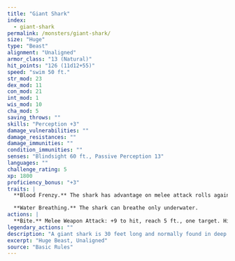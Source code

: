 ```yaml
---
title: "Giant Shark"
index:
  - giant-shark
permalink: /monsters/giant-shark/
size: "Huge"
type: "Beast"
alignment: "Unaligned"
armor_class: "13 (Natural)"
hit_points: "126 (11d12+55)"
speed: "swim 50 ft."
str_mod: 23
dex_mod: 11
con_mod: 21
int_mod: 1
wis_mod: 10
cha_mod: 5
saving_throws: ""
skills: "Perception +3"
damage_vulnerabilities: ""
damage_resistances: ""
damage_immunities: ""
condition_immunities: ""
senses: "Blindsight 60 ft., Passive Perception 13"
languages: ""
challenge_rating: 5
xp: 1800
proficiency_bonus: "+3"
traits: |
  **Blood Frenzy.** The shark has advantage on melee attack rolls against any creature that doesn't have all its hit points.

  **Water Breathing.** The shark can breathe only underwater.
actions: |
  **Bite.** Melee Weapon Attack: +9 to hit, reach 5 ft., one target. Hit: 22 (3d10 + 6) piercing damage.  
legendary_actions: ""
description: "A giant shark is 30 feet long and normally found in deep oceans. Utterly fearless, it preys on anything that crosses its path, including whales and ships."
excerpt: "Huge Beast, Unaligned"
source: "Basic Rules"
---
```

